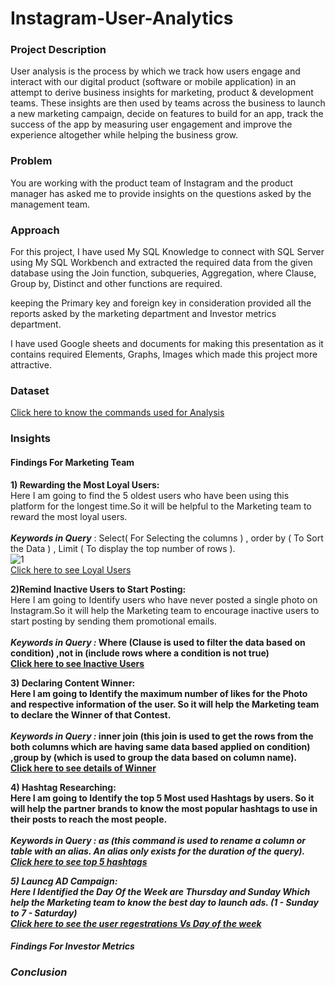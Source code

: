 # Instagram-User-Analytics

### Project Description
User analysis is the process by which we track how users engage and interact with our digital product (software or mobile application) in an attempt to derive business insights for marketing, product & development teams.
These insights are then used by teams across the business to launch a new marketing campaign, decide on features to build for an app, track the success of the app by measuring user engagement and improve the experience altogether while helping the business grow.

### Problem
You are working with the product team of Instagram and the product manager has asked me to provide insights on the questions asked by the management team.

### Approach
<p>For this project, I have used My SQL Knowledge  to connect with SQL Server using My SQL Workbench and extracted the required data from the given database using the Join function, subqueries, Aggregation, where Clause, Group by, Distinct and other functions are required.</p>
<p>keeping the Primary key and foreign key in consideration provided all the reports asked by the marketing department and Investor metrics department.</p>
<p>I have used Google sheets and documents for making this presentation as it contains required Elements, Graphs, Images which made this project more attractive.</p>

### Dataset
[Click here to know the commands used for Analysis](https://docs.google.com/document/d/1I9AUvgB3n_Uql3Il_I22FbAfLQhhz-Rr/edit)
### Insights
#### Findings For Marketing Team
<b>1) Rewarding the Most Loyal Users:</b><br>
Here I am going to find the 5 oldest users who have been using this platform for the longest time.So it will be helpful to the Marketing team to reward the most loyal users.<br><br>
<b><i>Keywords in Query</i></b> : Select( For Selecting the columns ) , order by ( To Sort the Data ) , Limit ( To display the top number of rows ).<br>
![1](https://github.com/SushmaRaasi/Instagram-User-Analytics/assets/79751402/4ab86913-0e54-4061-8696-09c934f5f030) <br>
[Click here to see Loyal Users](https://docs.google.com/spreadsheets/d/1OPE56YzaY_bdorXgr4XLzBNEXPd4NKiyoQ9K6WI5up0/edit#gid=657407722)<br>

<b>2)Remind Inactive Users to Start Posting:</b><br>
Here I am going to Identify users who have never posted a single photo on Instagram.So it will help the Marketing team to encourage inactive users to start posting by sending them promotional emails.<br><br>
<b><i>Keywords in Query :</i><b>  Where (Clause is used to filter the data based on condition) ,not in (include rows where a condition is not true)<br>
[Click here to see Inactive Users](https://docs.google.com/spreadsheets/d/1OPE56YzaY_bdorXgr4XLzBNEXPd4NKiyoQ9K6WI5up0/edit#gid=0) <br>

<b>3) Declaring Content Winner:</b><br>
Here I am going to Identify the maximum number of likes for the Photo and respective information of the user. So it will help the Marketing team to declare the Winner of that Contest.<br><br>
<b><i>Keywords in Query :</i></b> inner join (this join is used to get the rows from the both columns which are having same data based applied on condition) ,group by (which is used to group the data based on column name).<br>
[Click here to see details of Winner](https://docs.google.com/spreadsheets/d/1OPE56YzaY_bdorXgr4XLzBNEXPd4NKiyoQ9K6WI5up0/edit#gid=2002864564) <br>

<b>4) Hashtag Researching:</b><br>
Here I am going to Identify the top 5 Most used Hashtags by users. So it will help the partner brands  to know the most popular hashtags to use in their posts to reach the most people.<br><br>
<b><i>Keywords in Query :<i></b> as (this command is used to rename a column or table with an alias. An alias only exists for the duration of the query).<br>
[Click here to see top 5 hashtags](https://docs.google.com/spreadsheets/d/1OPE56YzaY_bdorXgr4XLzBNEXPd4NKiyoQ9K6WI5up0/edit#gid=761976820)<br>

<b>5) Launcg AD Campaign:</b><br>
Here I Identified the Day Of the Week are Thursday and Sunday Which  help the Marketing team to know the best day to launch ads.
(1 - Sunday to 7 - Saturday)<br>
[Click here to see the user regestrations Vs Day of the week](https://docs.google.com/spreadsheets/d/1OPE56YzaY_bdorXgr4XLzBNEXPd4NKiyoQ9K6WI5up0/edit#gid=338841784) <br>
#### Findings For Investor Metrics
### Conclusion
